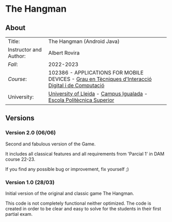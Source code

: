 # The Hangman

## About 

|            |                                              |
| ---------- | -------------------------                    |
| Title:     | The Hangman (Android Java)       |
| Instructor and Author:| Albert Rovira                        |
| *Fall*:      | 2022-2023                                   |
| *Course*:    |    102386 - APPLICATIONS FOR MOBILE DEVICES - [Grau en Tècniques d'Interacció Digital i de Computació](http://www.grauinteraccioicomputacio.udl.cat/ca/index.html) |
| University:     | [University of Lleida](http://www.udl.cat/ca/) - [Campus Igualada](http://www.campusigualada.udl.cat/ca/) - [Escola Politècnica Superior](http://www.eps.udl.cat/ca/)       |

## Versions

### Version 2.0 (06/06)

Second and fabulous version of the Game.

It includes all classical features and all requirements from 'Parcial 1' in DAM course 22-23.

If you find any possible bug or improvement, fix yourself ;)

### Version 1.0 (28/03)

Initial version of the original and classic game The Hangman.

This code is not completely functional neither optimized. The code is created in order to be clear and easy to solve for the students in their first partial exam.
